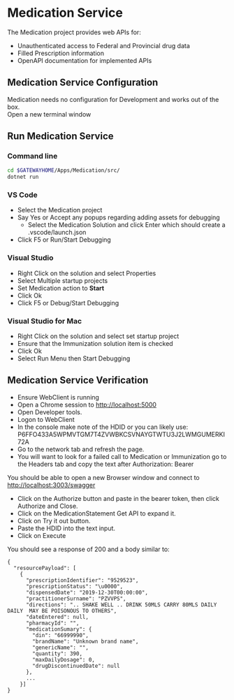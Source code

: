 # Medication Service

The Medication project provides web APIs for:

* Unauthenticated access to Federal and Provincial drug data
* Filled Prescription information
* OpenAPI documentation for implemented APIs

## Medication Service Configuration

Medication needs no configuration for Development and works out of the box.  
Open a new terminal window

## Run Medication Service

### Command line

````bash
cd $GATEWAYHOME/Apps/Medication/src/
dotnet run
````

### VS Code

* Select the Medication project
* Say Yes or Accept any popups regarding adding assets for debugging
  * Select the Medication Solution and click Enter which should create a .vscode/launch.json
* Click F5 or Run/Start Debugging

### Visual Studio

* Right Click on the solution and select Properties
* Select Multiple startup projects
* Set Medication action to **Start**
* Click Ok
* Click F5 or Debug/Start Debugging

### Visual Studio for Mac

* Right Click on the solution and select set startup project
* Ensure that the Immunization solution item is checked
* Click Ok
* Select Run Menu then Start Debugging

## Medication Service Verification

* Ensure WebClient is running
* Open a Chrome session to [http://localhost:5000](ttp://localhost:5000)
* Open Developer tools.
* Logon to WebClient
* In the console make note of the HDID or you can likely use: P6FFO433A5WPMVTGM7T4ZVWBKCSVNAYGTWTU3J2LWMGUMERKI72A  
* Go to the network tab and refresh the page.  
* You will want to look for a failed call to Medication or Immunization go to the Headers tab and copy the text after Authorization: Bearer

You should be able to open a new Browser window and connect to [http://localhost:3003/swagger](http://localhost:3003/swagger)

* Click on the Authorize button and paste in the bearer token, then click Authorize and Close.
* Click on the MedicationStatement Get API to expand it.  
* Click on Try it out button.  
* Paste the HDID into the text input.  
* Click on Execute

You should see a response of 200 and a body similar to:

````console
{
  "resourcePayload": [
    {
      "prescriptionIdentifier": "9529523",
      "prescriptionStatus": "\u0000",
      "dispensedDate": "2019-12-30T00:00:00",
      "practitionerSurname": "PZVVPS",
      "directions": ".. SHAKE WELL .. DRINK 50MLS CARRY 80MLS DAILY DAILY  MAY BE POISONOUS TO OTHERS",
      "dateEntered": null,
      "pharmacyId": "",
      "medicationSumary": {
        "din": "66999990",
        "brandName": "Unknown brand name",
        "genericName": "",
        "quantity": 390,
        "maxDailyDosage": 0,
        "drugDiscontinuedDate": null
      },
      ...
    }]
}
````